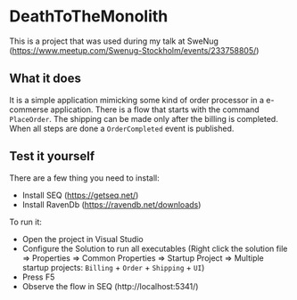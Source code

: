 # DeathToTheMonolith

This is a project that was used during my talk at SweNug (https://www.meetup.com/Swenug-Stockholm/events/233758805/)

## What it does

It is a simple application mimicking some kind of order processor in a e-commerse application. There is a flow that starts with the command `PlaceOrder`. The shipping can be made only after the billing is completed. When all steps are done a `OrderCompleted` event is published.

## Test it yourself

There are a few thing you need to install:
* Install SEQ (https://getseq.net/)
* Install RavenDb (https://ravendb.net/downloads)

To run it:
* Open the project in Visual Studio
* Configure the Solution to run all executables (Right click the solution file => Properties => Common Properties => Startup Project => Multiple startup projects: `Billing` + `Order` + `Shipping` + `UI`)
* Press F5
* Observe the flow in SEQ (http://localhost:5341/)